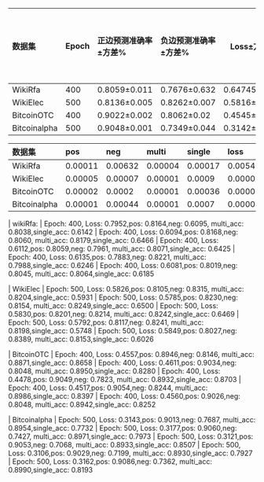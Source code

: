 | 数据集       | Epoch | 正边预测准确率$\pm$方差% | 负边预测准确率$\pm$方差% | Loss$\pm$方差%    | 多度边预测准确率$\pm$方差% | 单度边预测准确率$\pm$方差% | 测试集多度边 | 测试集单度边 | 总体多度边 | 总体单度边 |
| :----------- | :---- | :----------------------- | :----------------------- | ----------------- | -------------------------- | -------------------------- | ------------ | ------------ | ---------- | ---------- |
| WikiRfa      | 400   | 0.8059$\pm$0.011         | 0.7676$\pm$0.632         | 0.64745$\pm$0.546 | 0.8068$\pm$0.004           | 0.6293$\pm$0.017           | 33349        | 718          | 166839     | 3496       |
| WikiElec     | 500   | 0.8136$\pm$0.005         | 0.8262$\pm$0.007         | 0.5816$\pm$0.001  | 0.8209$\pm$0.001           | 0.6135$\pm$0.09            | 20279        | 458          | 101394     | 2295       |
| BitcoinOTC   | 400   | 0.9022$\pm$0.002         | 0.8062$\pm$0.02          | 0.4545$\pm$0.08   | 0.8936$\pm$0.001           | 0.8458$\pm$0.036           | 6968         | 149          | 34764      | 828        |
| Bitcoinalpha | 500   | 0.9048$\pm$0.001         | 0.7349$\pm$0.044         | 0.3142$\pm$0.001  | 0.8956$\pm$0.001           | 0.8066$\pm$0.07            | 4740         | 97           | 23793      | 393        |


| 数据集       | pos     | neg     | multi   | single  | loss    |
| :----------- | :------ | :------ | :------ | :------ | :------ |
| WikiRfa      | 0.00011 | 0.00632 | 0.00004 | 0.00017 | 0.00546 |
| WikiElec     | 0.00005 | 0.00007 | 0.00001 | 0.0009  | 0.00001 |
| BitcoinOTC   | 0.00002 | 0.0002  | 0.00001 | 0.00036 | 0.00002 |
| Bitcoinalpha | 0.00001 | 0.00044 | 0.00001 | 0.0007  | 0.00001 |

| wikiRfa:
| Epoch: 400, Loss: 0.7952,pos: 0.8164,neg: 0.6095, multi_acc: 0.8038,single_acc: 0.6142
| Epoch: 400, Loss: 0.6094,pos: 0.8168,neg: 0.8060, multi_acc: 0.8179,single_acc: 0.6466
| Epoch: 400, Loss: 0.6112,pos: 0.8059,neg: 0.7961, multi_acc: 0.8071,single_acc: 0.6425
| Epoch: 400, Loss: 0.6135,pos: 0.7883,neg: 0.8221, multi_acc: 0.7988,single_acc: 0.6246
| Epoch: 400, Loss: 0.6081,pos: 0.8019,neg: 0.8045, multi_acc: 0.8064,single_acc: 0.6185


| WikiElec
| Epoch: 500, Loss: 0.5826,pos: 0.8105,neg: 0.8315, multi_acc: 0.8204,single_acc: 0.5931
| Epoch: 500, Loss: 0.5785,pos: 0.8230,neg: 0.8154, multi_acc: 0.8249,single_acc: 0.6500
| Epoch: 500, Loss: 0.5830,pos: 0.8201,neg: 0.8214, multi_acc: 0.8242,single_acc: 0.6469
| Epoch: 500, Loss: 0.5792,pos: 0.8117,neg: 0.8241, multi_acc: 0.8198,single_acc: 0.5748
| Epoch: 500, Loss: 0.5849,pos: 0.8027,neg: 0.8389, multi_acc: 0.8153,single_acc: 0.6026


| BitcoinOTC
| Epoch: 400, Loss: 0.4557,pos: 0.8946,neg: 0.8146, multi_acc: 0.8871,single_acc: 0.8658
| Epoch: 400, Loss: 0.4611,pos: 0.9034,neg: 0.8048, multi_acc: 0.8950,single_acc: 0.8280
| Epoch: 400, Loss: 0.4478,pos: 0.9049,neg: 0.7823, multi_acc: 0.8932,single_acc: 0.8703
| Epoch: 400, Loss: 0.4517,pos: 0.9054,neg: 0.8244, multi_acc: 0.8986,single_acc: 0.8397
| Epoch: 400, Loss: 0.4560,pos: 0.9026,neg: 0.8048, multi_acc: 0.8942,single_acc: 0.8252


| Bitcoinalpha
| Epoch: 500, Loss: 0.3143,pos: 0.9013,neg: 0.7687, multi_acc: 0.8954,single_acc: 0.7732
| Epoch: 500, Loss: 0.3177,pos: 0.9060,neg: 0.7427, multi_acc: 0.8971,single_acc: 0.7973
| Epoch: 500, Loss: 0.3121,pos: 0.9053,neg: 0.7068, multi_acc: 0.8933,single_acc: 0.8507
| Epoch: 500, Loss: 0.3106,pos: 0.9029,neg: 0.7199, multi_acc: 0.8930,single_acc: 0.7927
| Epoch: 500, Loss: 0.3162,pos: 0.9086,neg: 0.7362, multi_acc: 0.8990,single_acc: 0.8193
